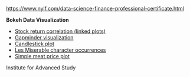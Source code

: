 https://www.nyif.com/data-science-finance-professional-certificate.html

**Bokeh Data Visualization**  
- [Stock return correlation (linked plots)](https://demo.bokehplots.com/apps/stocks)
- [Gapminder visualization](https://demo.bokehplots.com/apps/gapminder)
- [Candlestick plot](http://bokeh.pydata.org/en/latest/docs/gallery/candlestick.html)
- [Les Miserable character occurrences](http://bokeh.pydata.org/en/latest/docs/gallery/les_mis.html)
- [Simple meat price plot](http://bokeh.pydata.org/en/latest/docs/gallery/ggplot_line.html)


Institute for Advanced Study
